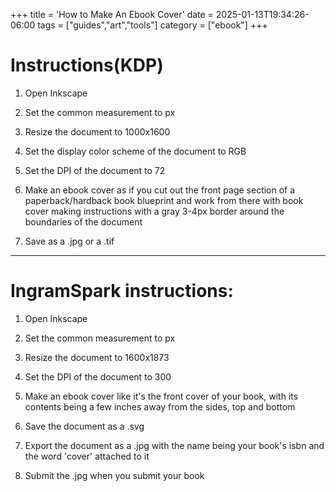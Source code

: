 +++
title = 'How to Make An Ebook Cover'
date = 2025-01-13T19:34:26-06:00
tags = ["guides","art","tools"]
category = ["ebook"]
+++

# Instructions(KDP)  

1. Open Inkscape

2. Set the common measurement to px

3. Resize the document to 1000x1600

4. Set the display color scheme of the document to RGB

5. Set the DPI of the document to 72

6. Make an ebook cover as if you cut out the front page section
of a paperback/hardback book blueprint and work from there with
book cover making instructions with a gray 3-4px border around the
boundaries of the document

7. Save as a .jpg or a .tif

----------------------------------------------------

# IngramSpark instructions:  

1. Open Inkscape

2. Set the common measurement to px

3. Resize the document to 1600x1873

4. Set the DPI of the document to 300

5. Make an ebook cover like it's the front cover of
your book, with its contents being a few inches away
from the sides, top and bottom

6. Save the document as a .svg

7. Export the document as a .jpg  with the name being your
book's isbn and the word 'cover' attached to it

8. Submit the .jpg when you submit your book